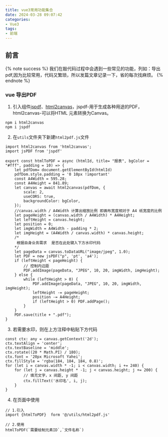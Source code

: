 ```yaml
---
title: vue3常用功能集合
date: 2024-03-28 09:07:42
categories:
- Vue3
tags:
- 前端
---
```


## 前言
{% note success %}
我们在敲代码过程中会遇到一些常见的功能，列如：导出pdf,因为比较常用，代码又繁琐，所以发篇文章记录一下，省的每次找麻烦。
{% endnote %}

### vue 导出PDF
1. 引入组件[jspdf](https://www.npmjs.com/package/jspdf)、[html2canvas](https://www.npmjs.com/package/html2canvas/v/1.4.1)，jspdf-用于生成各种用途的PDF，html2canvas-可以将HTML 元素转换为Canvas。
```
npm i html2canvas
npm i jspdf
```
2. 在`utils`文件夹下新建`html2pdf.js`文件
```
import html2canvas from 'html2canvas';
import jsPDF from 'jspdf'

export const htmlToPDF = async (htmlId, title= "报表", bgColor = "#fff", padding = 10) => {
    let pdfDom= document.getElementById(htmlId)
    pdfDom.style.padding = '0 10px !important'
    const A4Width = 595.28;
    const A4Height = 841.89;
    let canvas = await html2canvas(pdfDom, {
        scale: 2,
        useCORS: true,
        backgroundColor: bgColor,
    });
    //canvas.width / A4Width 计算出缩放比例 即画布宽度相对于 A4 纸宽度的比例
    let pageHeight = (canvas.width / A4Width) * A4Height;
    let leftHeight = canvas.height;
    let position = 0;
    let imgWidth = A4Width - padding * 2;
    let imgHeight = (A4Width / canvas.width) * canvas.height;
    /*
     根据自身业务需求  是否在此处键入下方水印代码
    */
    let pageData = canvas.toDataURL("image/jpeg", 1.0);
    let PDF = new jsPDF("p", 'pt', 'a4');
    if (leftHeight < pageHeight) {
        // 控制内边距
        PDF.addImage(pageData, "JPEG", 10, 20, imgWidth, imgHeight);
    } else {
        while (leftHeight > 0) {
            PDF.addImage(pageData, "JPEG", 10, 20, imgWidth, imgHeight);
            leftHeight -= pageHeight;
            position -= A4Height;
            if (leftHeight > 0) PDF.addPage();
        }
    }
    PDF.save(title + ".pdf");
}
```
3. 若需要水印，则在上方注释中粘贴下方代码
```
const ctx: any = canvas.getContext('2d');
ctx.textAlign = 'center';
ctx.textBaseline = 'middle';
ctx.rotate((20 * Math.PI) / 180);
ctx.font = '20px Microsoft Yahei';
ctx.fillStyle = 'rgba(184, 184, 184, 0.8)';
for (let i = canvas.width * -1; i < canvas.width; i += 240) {
    for (let j = canvas.height * -1; j < canvas.height; j += 200) {
        // 填充文字，x 间距, y 间距
        ctx.fillText('水印名', i, j);
    }
}
```
4. 在页面中使用
```
// 1.引入
import {htmlToPDF}  form '@/utils/html2pdf.js'

// 2.使用
htmlToPDF(`需要绘制元素ID`,`文件名称`)
```
